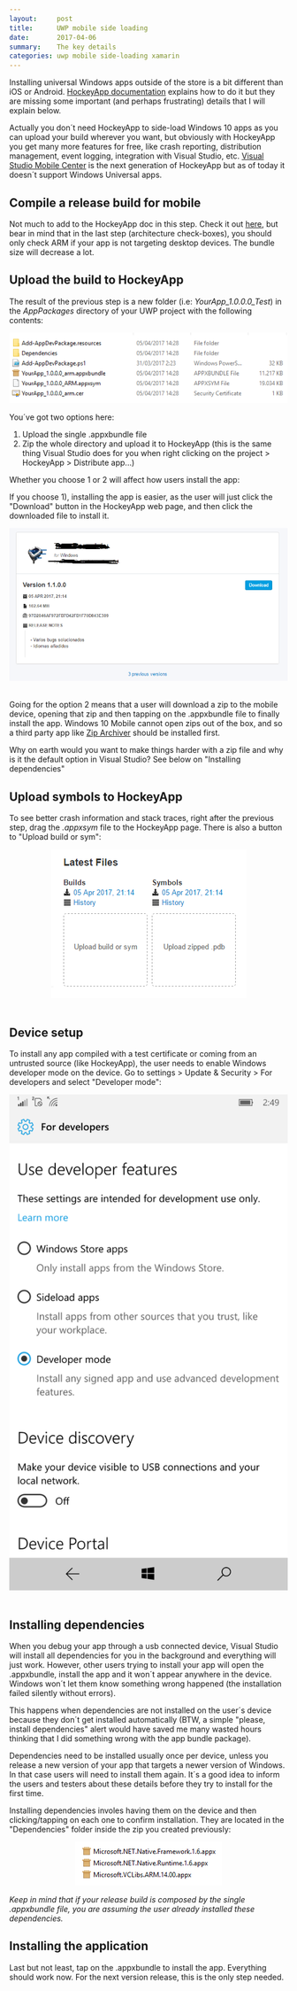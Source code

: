 ```yaml
---
layout:     post
title:      UWP mobile side loading
date:       2017-04-06
summary:    The key details
categories: uwp mobile side-loading xamarin
---
```

Installing universal Windows apps outside of the store is a bit different than iOS or Android. [HockeyApp documentation](https://support.hockeyapp.net/kb/client-integration-windows-and-windows-phone/how-to-sideload-uwp-applications) explains how to do it but they are missing some important (and perhaps frustrating) details that I will explain below.

Actually you don´t need HockeyApp to side-load Windows 10 apps as you can upload your build wherever you want, but obviously with HockeyApp you get many more
features for free, like crash reporting, distribution management, event logging, integration with Visual Studio, etc. [Visual Studio Mobile Center](https://mobile.azure.com) is the next generation of HockeyApp but as of today it doesn´t support Windows Universal apps.

## Compile a release build for mobile

Not much to add to the HockeyApp doc in this step. Check it out [here](https://support.hockeyapp.net/kb/client-integration-windows-and-windows-phone/how-to-sideload-uwp-applications#build-application), 
but bear in mind that in the last step (architecture check-boxes), you should only check ARM if your app is not targeting desktop devices. The bundle size will decrease a lot.

## Upload the build to HockeyApp 

The result of the previous step is a new folder (i.e: _YourApp_1.0.0.0_Test_) in the _AppPackages_ directory of your UWP project with the following contents:  

<div style="text-align:center">
    <img src="/images/uwp-release.png" alt="uwp release files">
</div>  

You´ve got two options here:

1. Upload the single .appxbundle file
2. Zip the whole directory and upload it to HockeyApp (this is the same thing Visual Studio does for you when right clicking on the project > HockeyApp > Distribute app...)

Whether you choose 1 or 2 will affect how users install the app:  

If you choose 1), installing the app is easier, as the user will just click the "Download" button in the HockeyApp web page, and then click the downloaded file to install it. 

<div style="text-align:center">
    <img src="/images/hockeyapp-download.png" alt="hockeyapp download">
</div>  
<br>

Going for the option 2 means that a user will download a zip to the mobile device, opening that zip and then tapping on the .appxbundle file to finally install the app. Windows 10 Mobile cannot open zips out of the box, and so a third party app like [Zip Archiver](https://www.microsoft.com/es-es/store/p/zip-archiver/9wzdncrd1l2f) should be installed first.

Why on earth would you want to make things harder with a zip file and why is it the default option in Visual Studio? See below on "Installing dependencies"

## Upload symbols to HockeyApp

To see better crash information and stack traces, right after the previous step, drag the _.appxsym_ file to the HockeyApp page. There is also a button to "Upload build or sym":

<div style="text-align:center">
    <img src="/images/symbols.png" alt="upload symbols to hockeyapp">
</div>  
<br>

## Device setup

To install any app compiled with a test certificate or coming from an untrusted source (like HockeyApp), the user needs to enable Windows developer mode on the device. Go to settings > Update & Security > For developers and select "Developer mode":

<div style="text-align:center">
    <img src="/images/dev-mode.png" alt="windows developer mode">
</div>  
<br>

## Installing dependencies

When you debug your app through a usb connected device, Visual Studio will install all dependencies for you in the background and everything will just work. However, other users trying to install your app will open the .appxbundle, install the app and it won´t appear anywhere in the device. Windows won´t let them know something wrong happened (the installation failed silently without errors). 

This happens when dependencies are not installed on the user´s device because they don´t get installed automatically (BTW, a simple "please, install dependencies" alert would have saved me many wasted hours thinking that I did something wrong with the app bundle package). 

Dependencies need to be installed usually once per device, unless you release a new version of your app that targets a newer version of Windows. In that case users will need to install them again. It´s a good idea to inform the users and testers about these details before they try to install for the first time. 

Installing dependencies involes having them on the device and then clicking/tapping on each one to confirm installation. 
They are located in the "Dependencies" folder inside the zip you created previously:

<div style="text-align:center">
    <img src="/images/uwp-depencencies.png" alt="uwp dependencies">
</div>  

_Keep in mind that if your release build is composed by the single .appxbundle file, you are assuming the user already installed these dependencies._

## Installing the application

Last but not least, tap on the .appxbundle to install the app. Everything should work now. For the next version release, this is the only step needed.